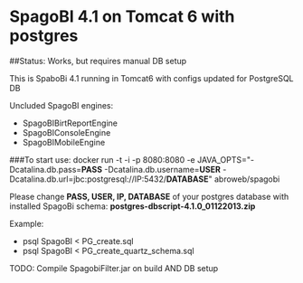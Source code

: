 # SpagoBI 4.1 on Tomcat 6 with postgres
##Status: Works, but requires manual DB setup

This is SpaboBi 4.1 running in Tomcat6 with configs updated for PostgreSQL DB

Uncluded SpagoBI engines:

 - SpagoBIBirtReportEngine
 - SpagoBIConsoleEngine
 - SpagoBIMobileEngine

###To start use:
docker run -t -i -p 8080:8080 -e JAVA_OPTS="-Dcatalina.db.pass=**PASS** -Dcatalina.db.username=**USER** -Dcatalina.db.url=jbc:postgresql://IP:5432/**DATABASE**" abroweb/spagobi

Please change **PASS, USER, IP, DATABASE** of your postgres database with installed SpagoBi schema: **postgres-dbscript-4.1.0_01122013.zip**

Example:

 - psql SpagoBI < PG_create.sql
 - psql SpagoBI < PG_create_quartz_schema.sql

TODO: Compile SpagobiFilter.jar on build AND DB setup